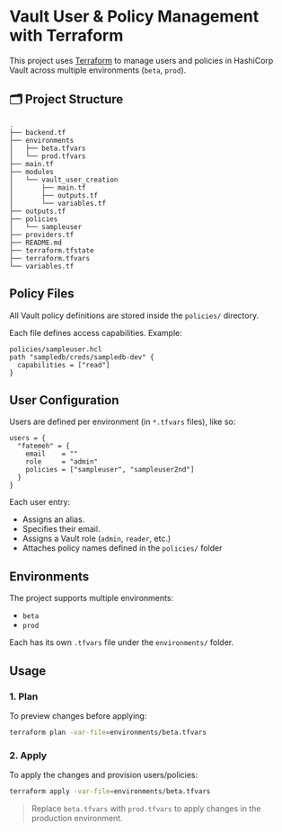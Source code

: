 # Vault User & Policy Management with Terraform
This project uses [Terraform](https://developer.hashicorp.com/terraform) to manage users and policies in HashiCorp Vault across multiple environments (`beta`, `prod`).

## 🗂 Project Structure

```
.
├── backend.tf
├── environments
│   ├── beta.tfvars
│   └── prod.tfvars
├── main.tf
├── modules
│   └── vault_user_creation
│       ├── main.tf
│       ├── outputs.tf
│       └── variables.tf
├── outputs.tf
├── policies
│   └── sampleuser
├── providers.tf
├── README.md
├── terraform.tfstate
├── terraform.tfvars
└── variables.tf
```

## Policy Files

All Vault policy definitions are stored inside the `policies/` directory.

Each file defines access capabilities. Example:

```hcl
policies/sampleuser.hcl
path "sampledb/creds/sampledb-dev" {
  capabilities = ["read"]
}
```

## User Configuration

Users are defined per environment (in `*.tfvars` files), like so:

```hcl
users = {
  "fatemeh" = {
    email    = ""
    role     = "admin"
    policies = ["sampleuser", "sampleuser2nd"]
  }
}
```

Each user entry:
- Assigns an alias.
- Specifies their email.
- Assigns a Vault role (`admin`, `reader`, etc.)
- Attaches policy names defined in the `policies/` folder

## Environments

The project supports multiple environments:
- `beta`
- `prod`

Each has its own `.tfvars` file under the `environments/` folder.

## Usage

### 1. Plan

To preview changes before applying:

```bash
terraform plan -var-file=environments/beta.tfvars
```

### 2. Apply

To apply the changes and provision users/policies:

```bash
terraform apply -var-file=environments/beta.tfvars
```

> Replace `beta.tfvars` with `prod.tfvars` to apply changes in the production environment.


